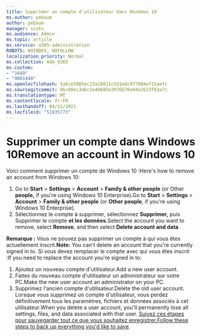 ```yaml
---
title: Supprimer un compte d'utilisateur dans Windows 10
ms.author: pebaum
author: pebaum
manager: scotv
ms.audience: Admin
ms.topic: article
ms.service: o365-administration
ROBOTS: NOINDEX, NOFOLLOW
localization_priority: Normal
ms.collection: Adm_O365
ms.custom:
- "3449"
- "9001448"
ms.openlocfilehash: 5a6ce5805ec23a28011c5d1edc977804ef15aefc
ms.sourcegitcommit: 8bc60ec34bc1e40685e3976576e04a2623f63a7c
ms.translationtype: MT
ms.contentlocale: fr-FR
ms.lasthandoff: 04/15/2021
ms.locfileid: "51835773"
---
```

# <a name="remove-an-account-in-windows-10"></a><span data-ttu-id="9ac39-102">Supprimer un compte dans Windows 10</span><span class="sxs-lookup"><span data-stu-id="9ac39-102">Remove an account in Windows 10</span></span>

<span data-ttu-id="9ac39-103">Voici comment supprimer un compte de Windows 10 :</span><span class="sxs-lookup"><span data-stu-id="9ac39-103">Here's how to remove an account from Windows 10:</span></span>

1. <span data-ttu-id="9ac39-104">Go to **Start**  >  **Settings**  >  **Account**  >  **Family & other people** (or Other **people,** if you're using Windows 10 Enterprise).</span><span class="sxs-lookup"><span data-stu-id="9ac39-104">Go to **Start** > **Settings** > **Account** > **Family & other people** (or **Other people**, if you're using Windows 10 Enterprise).</span></span>
2. <span data-ttu-id="9ac39-105">Sélectionnez le compte à supprimer, sélectionnez **Supprimer,** puis Supprimer le compte **et les données.**</span><span class="sxs-lookup"><span data-stu-id="9ac39-105">Select the account you want to remove, select **Remove**, and then select **Delete account and data**.</span></span>
 
<span data-ttu-id="9ac39-106">**Remarque :** Vous ne pouvez pas supprimer un compte à qui vous êtes actuellement inscrit.</span><span class="sxs-lookup"><span data-stu-id="9ac39-106">**Note:** You can't delete an account that you're currently signed in to.</span></span>  <span data-ttu-id="9ac39-107">Si vous devez remplacer le compte avec qui vous êtes inscrit :</span><span class="sxs-lookup"><span data-stu-id="9ac39-107">If you need to replace the account you're signed in to:</span></span>

1. <span data-ttu-id="9ac39-108">Ajoutez un nouveau compte d'utilisateur.</span><span class="sxs-lookup"><span data-stu-id="9ac39-108">Add a new user account.</span></span>
2. <span data-ttu-id="9ac39-109">Faites du nouveau compte d'utilisateur un administrateur sur votre PC.</span><span class="sxs-lookup"><span data-stu-id="9ac39-109">Make the new user account an administrator on your PC.</span></span>
3. <span data-ttu-id="9ac39-110">Supprimez l'ancien compte d'utilisateur.</span><span class="sxs-lookup"><span data-stu-id="9ac39-110">Delete the old user account.</span></span> <span data-ttu-id="9ac39-111">Lorsque vous supprimez un compte d'utilisateur, vous perdez définitivement tous les paramètres, fichiers et données associés à cet utilisateur.</span><span class="sxs-lookup"><span data-stu-id="9ac39-111">When you delete a user account, you'll permanently lose all settings, files, and data associated with that user.</span></span> <span data-ttu-id="9ac39-112">[Suivez ces étapes pour sauvegarder tout ce que vous souhaitez enregistrer.](https://support.microsoft.com/help/4027408/windows-10-backup-and-restore)</span><span class="sxs-lookup"><span data-stu-id="9ac39-112">[Follow these steps to back up everything you'd like to save](https://support.microsoft.com/help/4027408/windows-10-backup-and-restore).</span></span>